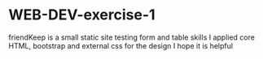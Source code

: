# WEB-DEV-exercise-1
friendKeep
is a small static site
testing form and table skills
I applied core HTML, bootstrap and external css for the design
I hope it is helpful
